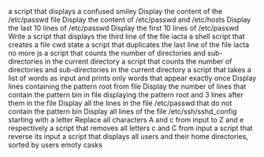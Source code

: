 a script that displays a confused smiley
Display the content of the /etc/passwd file
Display the content of /etc/passwd and /etc/hosts
Display the last 10 lines of /etc/passwd
Display the first 10 lines of /etc/passwd
Write a script that displays the third line of the file iacta
a shell script that creates a file
cwd state
a script that duplicates the last line of the file iacta
no more js
a script that counts the number of directories and sub-directories in the current directory
a script that counts the number of directories and sub-directories in the current directory
a script that takes a list of words as input and prints only words that appear exactly once
Display lines containing the pattern root from file
Display the number of lines that contain the pattern bin in file
displaying the pattern root and 3 lines after them in the file
Display all the lines in the file /etc/passwd that do not contain the pattern bin
Display all lines of the file /etc/ssh/sshd_config starting with a letter
Replace all characters A and c from input to Z and e respectively
a script that removes all letters c and C from input
a script that reverse its input
a script that displays all users and their home directories, sorted by users
emoty casks
